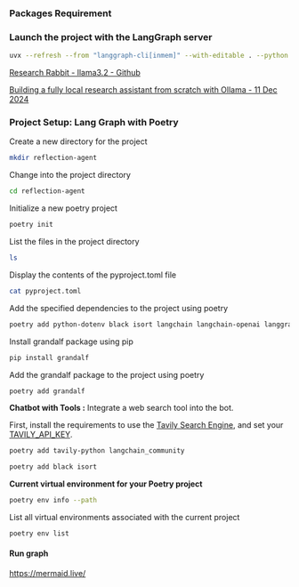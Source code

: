 ### Packages Requirement

### Launch the project with the LangGraph server
```bash
uvx --refresh --from "langgraph-cli[inmem]" --with-editable . --python 3.11 langgraph dev
```

[Research Rabbit - llama3.2 - Github](https://github.com/langchain-ai/research-rabbit?tab=readme-ov-file)

[Building a fully local research assistant from scratch with Ollama - 11 Dec 2024](https://www.youtube.com/watch?v=XGuTzHoqlj8)

### Project Setup: Lang Graph with Poetry

Create a new directory for the project
```bash
mkdir reflection-agent
```

Change into the project directory
```bash
cd reflection-agent
```

Initialize a new poetry project
```bash
poetry init
```

List the files in the project directory
```bash
ls
```

Display the contents of the pyproject.toml file
```bash
cat pyproject.toml
```

Add the specified dependencies to the project using poetry
```bash
poetry add python-dotenv black isort langchain langchain-openai langgraph langchain_google_genai
```

Install grandalf package using pip
```bash
pip install grandalf
```

Add the grandalf package to the project using poetry
```bash
poetry add grandalf
```

**Chatbot with Tools :** Integrate a web search tool into the bot.

First, install the requirements to use the [Tavily Search Engine](https://python.langchain.com/docs/integrations/tools/tavily_search/), and set your [TAVILY_API_KEY](https://tavily.com/).

```bash
poetry add tavily-python langchain_community
```

```bash
poetry add black isort
```

**Current virtual environment for your Poetry project**

```bash
poetry env info --path
```

List all virtual environments associated with the current project

```bash
poetry env list
```

#### Run graph
 
https://mermaid.live/ 

